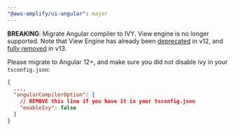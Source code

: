 ```yaml
---
"@aws-amplify/ui-angular": major
---
```


**BREAKING**: Migrate Angular compiler to IVY. View engine is no longer supported. Note that View Engine has already been [deprecated](https://blog.angular.io/angular-v12-is-now-available-32ed51fbfd49) in v12, and [fully removed](https://blog.angular.io/angular-v13-is-now-available-cce66f7bc296) in v13. 

Please migrate to Angular 12+, and make sure you did not disable ivy in your `tsconfig.json`:

```json
{
  ...,
  "angularCompilerOption": {
    // REMOVE this line if you have it in your tsconfig.json
    "enableIvy": false
  }
}
```
